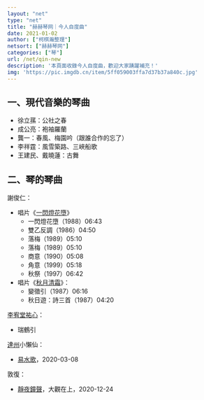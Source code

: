```yaml
---
layout: "net"
type: "net"
title: "赫赫琴网｜今人自度曲"
date: 2021-01-02
author: ["柯棋瀚整理"]
netsort: ["赫赫琴网"]
categories: ["琴"]
url: /net/qin-new
description: '本頁面收錄今人自度曲，歡迎大家踴躍補充！'
img: 'https://pic.imgdb.cn/item/5ff059003ffa7d37b37a840c.jpg'
---
```


## 一、現代音樂的琴曲

- 徐立蓀：公社之春
- 成公亮：袍袖羅蘭
- 龔一：春風、梅園吟（跟誰合作的忘了）
- 李祥霆：風雪築路、三峽船歌
- 王建民、戴曉蓮：古舞

## 二、琴的琴曲

謝俊仁：

- 唱片《[一閃燈花墮](http://www.tsechunyan.com/401.htm)》
  - 一閃燈花墮（1988）06:43
  - 雙乙反調（1986）04:50
  - 落梅（1989）05:10
  - 落梅（1989）05:10
  - 商意（1990）05:08
  - 角意（1999）05:18
  - 秋祭（1997）06:42
- 唱片《[秋月清霜](http://www.tsechunyan.com/402.htm)》：
  - 變徵引（1987）06:16
  - 秋日遊：詩三首（1987）04:20

[李宥堂祐心](https://site.douban.com/li_youxin/)：

- 瑞鶴引

<u>達州</u>小懶仙：

- [易水歌](https://mp.weixin.qq.com/s/hoLeeX-SlN7gJ_VKeIZhxw)，2020-03-08

敦復：

- [靜夜鐘聲](https://music.163.com/dj?id=2071162548&userid=275990862)，大觀在上，2020-12-24